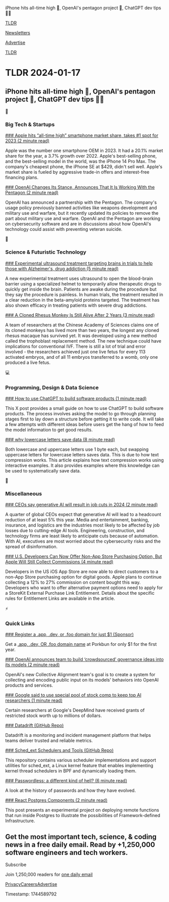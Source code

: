 iPhone hits all-time high 📱, OpenAI's pentagon project 🤖, ChatGPT dev tips 👨‍💻

[TLDR](/)

[Newsletters](/newsletters)

[Advertise](https://advertise.tldr.tech/)

[TLDR](/)

# TLDR 2024-01-17

## iPhone hits all-time high 📱, OpenAI's pentagon project 🤖, ChatGPT dev tips 👨‍💻

📱

### Big Tech & Startups

[### Apple hits “all-time high” smartphone market share, takes #1 spot for 2023 (2 minute read)](https://arstechnica.com/gadgets/2024/01/apple-hits-all-time-high-smartphone-market-share-takes-1-spot-for-2023/?utm_source=tldrnewsletter)

Apple was the number one smartphone OEM in 2023. It had a 20.1% market share for the year, a 3.7% growth over 2022. Apple's best-selling phone, and the best-selling model in the world, was the iPhone 14 Pro Max. The company's cheapest phone, the iPhone SE at $429, didn't sell well. Apple's market share is fueled by aggressive trade-in offers and interest-free financing plans.

[### OpenAI Changes Its Stance, Announces That It Is Working With the Pentagon (2 minute read)](https://themessenger.com/business/openai-chatgpt-pentagon-davos-defense-military-sam-altman-microsoft?utm_source=tldrnewsletter)

OpenAI has announced a partnership with the Pentagon. The company's usage policy previously banned activities like weapons development and military use and warfare, but it recently updated its policies to remove the part about military use and warfare. OpenAI and the Pentagon are working on cybersecurity software and are in discussions about how OpenAI's technology could assist with preventing veteran suicide.

🚀

### Science & Futuristic Technology

[### Experimental ultrasound treatment targeting brains in trials to help those with Alzheimer's, drug addiction (5 minute read)](https://www.cbsnews.com/news/ultrasound-treatment-alzheimers-drug-addiction-patients-60-minutes/?utm_source=tldrnewsletter)

A new experimental treatment uses ultrasound to open the blood-brain barrier using a specialized helmet to temporarily allow therapeutic drugs to quickly get inside the brain. Patients are awake during the procedure but they say the procedure is painless. In human trials, the treatment resulted in a clear reduction in the beta-amyloid proteins targeted. The treatment has also shown efficacy in treating patients with severe drug addictions.

[### A Cloned Rhesus Monkey Is Still Alive After 2 Years (3 minute read)](https://www.sciencealert.com/a-cloned-rhesus-monkey-is-still-alive-after-2-years?utm_source=tldrnewsletter)

A team of researchers at the Chinese Academy of Sciences claims one of its cloned monkeys has lived more than two years, the longest any cloned rhesus macaque has survived yet. It was developed using a new method called the trophoblast replacement method. The new technique could have implications for conventional IVF. There is still a lot of trial and error involved - the researchers achieved just one live fetus for every 113 activated embryos, and of all 11 embryos transferred to a womb, only one produced a live fetus.

💻

### Programming, Design & Data Science

[### How to use ChatGPT to build software products (1 minute read)](https://twitter.com/paraschopra/status/1746942751839797670?utm_source=tldrnewsletter)

This X post provides a small guide on how to use ChatGPT to build software products. The process involves asking the model to go through planning stages first to lay down a structure before getting it to write code. It will take a few attempts with different ideas before users get the hang of how to feed the model information to get good results.

[### why lowercase letters save data (8 minute read)](https://endtimes.dev/why-lowercase-letters-save-data/?utm_source=tldrnewsletter)

Both lowercase and uppercase letters use 1 byte each, but swapping uppercase letters for lowercase letters saves data. This is due to how text compression works. This article explains how text compression works using interactive examples. It also provides examples where this knowledge can be used to systematically save data.

🎁

### Miscellaneous

[### CEOs say generative AI will result in job cuts in 2024 (2 minute read)](https://arstechnica.com/ai/2024/01/ceos-say-generative-ai-will-result-in-job-cuts-in-2024/?utm_source=tldrnewsletter)

A quarter of global CEOs expect that generative AI will lead to a headcount reduction of at least 5% this year. Media and entertainment, banking, insurance, and logistics are the industries most likely to be affected by job losses due to cutting-edge AI tools. Engineering, construction, and technology firms are least likely to anticipate cuts because of automation. With AI, executives are most worried about the cybersecurity risks and the spread of disinformation.

[### U.S. Developers Can Now Offer Non-App Store Purchasing Option, But Apple Will Still Collect Commissions (4 minute read)](https://www.macrumors.com/2024/01/16/us-app-store-alternative-purchase-option/?utm_source=tldrnewsletter)

Developers in the US iOS App Store are now able to direct customers to a non-App Store purchasing option for digital goods. Apple plans to continue collecting a 12% to 27% commission on content bought this way. Developers who want to offer alternative payment options need to apply for a StoreKit External Purchase Link Entitlement. Details about the specific rules for Entitlement Links are available in the article.

⚡

### Quick Links

[### Register a .app, .dev, or .foo domain for just $1 (Sponsor)](https://porkbun.com/land/app-domain-dev-domain-foo-domain?coupon=APPDEVFOO1&amp;utm_source=TLDRTechStartup&amp;utm_medium=newsletter&amp;utm_campaign=AppDevFoo24)

Get a [.app, .dev, OR .foo domain name](https://porkbun.com/land/app-domain-dev-domain-foo-domain?coupon=APPDEVFOO1&utm_source=TLDRTechStartup&utm_medium=newsletter&utm_campaign=AppDevFoo24) at Porkbun for only $1 for the first year.

[### OpenAI announces team to build ‘crowdsourced’ governance ideas into its models (2 minute read)](https://techcrunch.com/2024/01/16/openai-announces-team-to-build-crowdsourced-governance-ideas-into-its-models/?utm_source=tldrnewsletter)

OpenAI's new Collective Alignment team's goal is to create a system for collecting and encoding public input on its models' behaviors into OpenAI products and services.

[### Google said to use special pool of stock comp to keep top AI researchers (1 minute read)](https://seekingalpha.com/news/4055187-google-said-to-use-special-pool-of-stock-comp-to-keep-top-ai-researchers-report?utm_source=tldrnewsletter)

Certain researchers at Google's DeepMind have received grants of restricted stock worth up to millions of dollars.

[### Datadrift (GitHub Repo)](https://github.com/data-drift/data-drift?utm_source=tldrnewsletter)

Datadrift is a monitoring and incident management platform that helps teams deliver trusted and reliable metrics.

[### Sched\_ext Schedulers and Tools (GitHub Repo)](https://github.com/sched-ext/scx/?tab=readme-ov-file&amp;utm_source=tldrnewsletter)

This repository contains various scheduler implementations and support utilities for sched\_ext, a Linux kernel feature that enables implementing kernel thread schedulers in BPF and dynamically loading them.

[### Passwordless: a different kind of hell? (6 minute read)](https://jcarlosroldan.com/post/315/passwordless-a-different-kind-of-hell?utm_source=tldrnewsletter)

A look at the history of passwords and how they have evolved.

[### React Postgres Components (2 minute read)](https://react-postgres-components.vercel.app/?utm_source=tldrnewsletter)

This post presents an experimental project on deploying remote functions that run inside Postgres to illustrate the possibilities of Framework-defined Infrastructure.

## Get the most important tech, science, & coding news in a free daily email. Read by +1,250,000 software engineers and tech workers.

Subscribe

Join 1,250,000 readers for [one daily email](/api/latest/tech)

[Privacy](/privacy)[Careers](https://jobs.ashbyhq.com/tldr.tech)[Advertise](/tech/advertise)

Timestamp: 1744589792